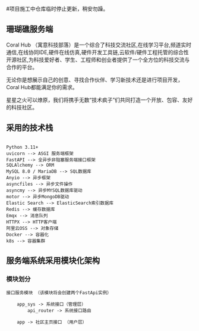 #项目施工中仓库临时停止更新，稍安勿躁。
## 珊瑚礁服务端
Coral Hub （寓意科技部落）是一个综合了科技交流社区,在线学习平台,频道实时通信,在线协同IDE,硬件在线仿真,硬件开发工具链,云软件/硬件工程托管的综合性开源社区,为科技爱好者、学生、工程师和创业者提供了一个全方位的科技交流与合作的平台。

无论你是想展示自己的创意、寻找合作伙伴、学习新技术还是进行项目开发，Coral Hub都能满足你的需求。

星星之火可以燎原，我们将携手无数“技术疯子”们共同打造一个开放、包容、友好的科技社区。



## 采用的技术栈
```

Python 3.11+
uvicorn --> ASGI 服务端框架
FastAPI --> 全异步非阻塞服务端接口框架
SQLAlchemy --> ORM
MySQL 8.0 / MariaDB --> SQL数据库
Anyio --> 异步框架
asyncfiles --> 异步文件操作
asyncmy --> 异步MYSQL数据库驱动
motor --> 异步MongoDB驱动
Elastic Search --> ElasticSearch索引数据库
Redis --> 缓存数据库
Emqx --> 消息队列
HTTPX --> HTTP客户端
阿里云OSS --> 对象存储
Docker --> 容器化
k8s --> 容器集群
```

## 服务端系统采用模块化架构

### 模块划分

```
接口服务模块 （该模块将会创建两个FastApi实例）

    app_sys -> 系统接口（管理层）
        api_router -> 系统接口路由
        
    app -> 社区主页接口 （用户层）

```

